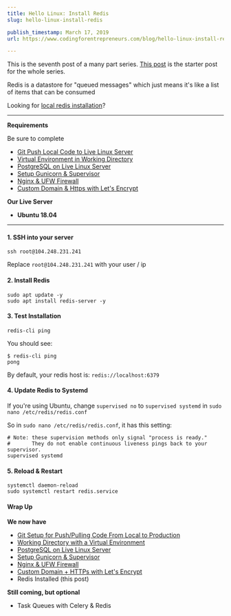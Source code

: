 ```yaml
---
title: Hello Linux: Install Redis
slug: hello-linux-install-redis

publish_timestamp: March 17, 2019
url: https://www.codingforentrepreneurs.com/blog/hello-linux-install-redis/

---
```


<div class='alert alert-success'>This is the seventh post of a many part series. <a href='https://www.codingforentrepreneurs.com/blog/hello-linux/'>This post</a> is the starter post for the whole series.</div>

Redis is a datastore for "queued messages" which just means it's like a list of items that can be consumed

Looking for [local redis installation](https://www.codingforentrepreneurs.com/blog/celery-redis-django)?

*********
**Requirements**

Be sure to complete
- [Git Push Local Code to Live Linux Server](https://www.codingforentrepreneurs.com/blog/git-push-local-code-to-live-linux-server)
- [Virtual Environment in Working Directory](https://www.codingforentrepreneurs.com/blog/hello-linux-virtual-environment-working-directory)
- [PostgreSQL on Live Linux Server](https://www.codingforentrepreneurs.com/blog/hello-linux-postgresql-on-live-linux-server)
- [Setup Gunicorn & Supervisor](https://www.codingforentrepreneurs.com/blog/hello-linux-setup-gunicorn-and-supervisor)
- [Nginx & UFW Firewall](https://www.codingforentrepreneurs.com/blog/hello-linux-nginx-and-ufw-firewall)
- [Custom Domain & Https with Let's Encrypt](https://www.codingforentrepreneurs.com/blog/custom-domain-and-https-with-lets-encrypt/)

**Our Live Server**
- **Ubuntu 18.04**

*********



#### 1. SSH into your server

```
ssh root@104.248.231.241
```
Replace `root@104.248.231.241` with your user / ip


#### 2. Install Redis
```
sudo apt update -y
sudo apt install redis-server -y
```

#### 3. Test Installation
```
redis-cli ping
```

You should see:
```
$ redis-cli ping
pong
```

By default, your redis host is: `redis://localhost:6379`

#### 4. Update Redis to Systemd
If you're using Ubuntu, change `supervised no` to `supervised systemd` in `sudo nano /etc/redis/redis.conf`

So in `sudo nano /etc/redis/redis.conf`, it has this setting:
```
# Note: these supervision methods only signal "process is ready."
#       They do not enable continuous liveness pings back to your supervisor.
supervised systemd
```

#### 5. Reload & Restart

```
systemctl daemon-reload
sudo systemctl restart redis.service
```


#### Wrap Up

**We now have**
- [Git Setup for Push/Pulling Code From Local to Production](https://www.codingforentrepreneurs.com/blog/git-push-local-code-to-live-linux-server)
- [Working Directory with a Virtual Environment](https://www.codingforentrepreneurs.com/blog/hello-linux-virtual-environment-working-directory)
- [PostgreSQL on Live Linux Server](https://www.codingforentrepreneurs.com/blog/hello-linux-postgresql-on-live-linux-server)
- [Setup Gunicorn & Supervisor](https://www.codingforentrepreneurs.com/blog/hello-linux-setup-gunicorn-and-supervisor/) 
- [Nginx & UFW Firewall](https://www.codingforentrepreneurs.com/blog/hello-linux-nginx-and-ufw-firewall)
- [Custom Domain + HTTPs with Let's Encrypt](https://www.codingforentrepreneurs.com/blog/custom-domain-and-https-with-lets-encrypt/)
- Redis Installed (this post)


**Still coming, but optional**
- Task Queues with Celery & Redis